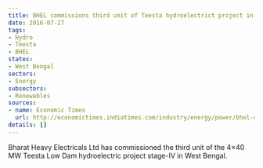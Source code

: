 ```yaml
---
title: BHEL commissions third unit of Teesta hydroelectrict project in West Bengal
date: 2016-07-27
tags:
- Hydro
- Teesta
- BHEL
states:
- West Bengal
sectors:
- Energy
subsectors:
- Renewables
sources:
- name: Economic Times
  url: http://economictimes.indiatimes.com/industry/energy/power/bhel-commissions-40-mw-hydro-power-unit-in-west-bengal/articleshow/53298921.cms
details: []
---
```


Bharat Heavy Electricals Ltd has commissioned the third unit of the 4×40 MW Teesta Low Dam hydroelectric project stage-IV in West Bengal.
